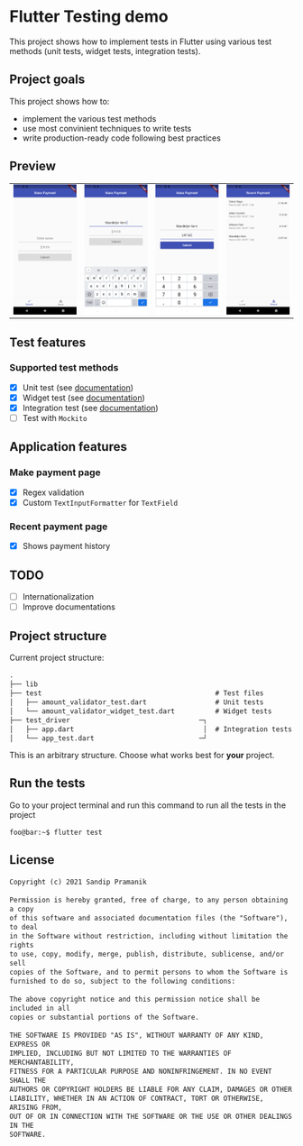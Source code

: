 # Flutter Testing demo

This project shows how to implement tests in Flutter using various test methods (unit tests, widget tests, integration tests).

## Project goals

This project shows how to:

- implement the various test methods
- use most convinient techniques to write tests
- write production-ready code following best practices

## Preview

<div style="text-align: center"><table><tr>
<td style="text-align: center">
<img src="screenshots/ss_one.png" width="200" />
</td>
<td style="text-align: center">
<img src="screenshots/ss_two.png" width="200"/>
</td>
</td>
<td style="text-align: center">
<img src="screenshots/ss_three.png" width="200"/>
</td>
</td>
<td style="text-align: center">
<img src="screenshots/ss_four.png" width="200"/>
</td>
</tr></table>
</div>

## Test features

### Supported test methods

- [x] Unit test (see [documentation](docs/unit-testing.md))
- [x] Widget test (see [documentation](docs/widget-testing.md))
- [x] Integration test (see [documentation](docs/integration-testing.md))
- [ ] Test with `Mockito`

## Application features

### Make payment page

- [x] Regex validation
- [x] Custom `TextInputFormatter` for `TextField`

### Recent payment page

- [x] Shows payment history

## TODO

- [ ] Internationalization
- [ ] Improve documentations

## Project structure

Current project structure:

    .
    ├── lib
    ├── test                                           # Test files
    │   ├── amount_validator_test.dart                 # Unit tests
    │   └── amount_validator_widget_test.dart          # Widget tests
    ├── test_driver                                ─┐
    │   ├── app.dart                                │  # Integration tests
    │   └── app_test.dart                          ─┘ 


This is an arbitrary structure. Choose what works best for **your** project.

## Run the tests

Go to your project terminal and run this command to run all the tests in the project

```console
foo@bar:~$ flutter test
```

## License

```
Copyright (c) 2021 Sandip Pramanik

Permission is hereby granted, free of charge, to any person obtaining a copy
of this software and associated documentation files (the "Software"), to deal
in the Software without restriction, including without limitation the rights
to use, copy, modify, merge, publish, distribute, sublicense, and/or sell
copies of the Software, and to permit persons to whom the Software is
furnished to do so, subject to the following conditions:

The above copyright notice and this permission notice shall be included in all
copies or substantial portions of the Software.

THE SOFTWARE IS PROVIDED "AS IS", WITHOUT WARRANTY OF ANY KIND, EXPRESS OR
IMPLIED, INCLUDING BUT NOT LIMITED TO THE WARRANTIES OF MERCHANTABILITY,
FITNESS FOR A PARTICULAR PURPOSE AND NONINFRINGEMENT. IN NO EVENT SHALL THE
AUTHORS OR COPYRIGHT HOLDERS BE LIABLE FOR ANY CLAIM, DAMAGES OR OTHER
LIABILITY, WHETHER IN AN ACTION OF CONTRACT, TORT OR OTHERWISE, ARISING FROM,
OUT OF OR IN CONNECTION WITH THE SOFTWARE OR THE USE OR OTHER DEALINGS IN THE
SOFTWARE.
```
